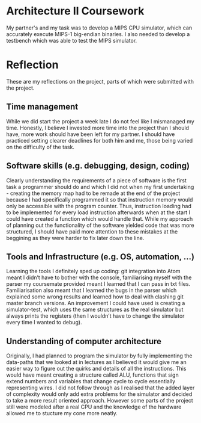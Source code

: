 Architecture II Coursework
==========================

My partner's and my task was to develop a MIPS CPU simulator, which can accurately execute
MIPS-1 big-endian binaries. I also needed to develop a testbench
which was able to test the MIPS simulator.


Reflection
==========================

These are my reflections on the project, parts of which were submitted with the project.

Time management
---------------

While we did start the project a week late I do not feel like I mismanaged my time. Honestly, I believe I invested more time into the project than I should have, more work should have been left for my partner. I should have practiced setting clearer deadlines for both him and me, those being varied on the difficulty of the task.

Software skills (e.g. debugging, design, coding)
------------------------------------------------

Clearly understanding the requirements of a piece of software is the first task a programmer should do and which I did not when my first undertaking - creating the memory map had to be remade at the end of the project because I had specifically programmed it so that instruction memory would only be accessible with the program counter. Thus, instruction loading had to be implemented for every load instruction afterwards when at the start I could have created a function which would handle that. While my approach of planning out the functionality of the software yielded code that was more structured, I should have paid more attention to these mistakes at the beggining as they were harder to fix later down the line.


Tools and Infrastructure (e.g. OS, automation, ...)
---------------------------------------------------

Learning the tools I definitely sped up coding: git integration into Atom meant I didn’t have to bother with the console, familiarising myself with the parser my coursemate provided meant I learned that I can pass in txt files. Familiarisation also meant that I learned the bugs in the parser which explained some wrong results and learned how to deal with clashing git master branch versions.  An improvement I could have used is creating a simulator-test, which uses the same structures as the real simulator but always prints the registers (then I wouldn’t have to change the simulator every time I wanted to debug).


Understanding of computer architecture
--------------------------------------

Originally, I had planned to program the simulator by fully implementing the data-paths that we looked at in lectures as I believed it would give me an easier way to figure out the quirks and details of all the instructions. This would have meant creating a structure called ALU, functions that sign extend numbers and variables that change cycle to cycle essentially representing wires. I did not follow through as I realised that the added layer of complexity would only add extra problems for the simulator and decided to take a more result oriented approach. However some parts of the project still were modeled after a real CPU and the knowledge of the hardware allowed me to stucture my cone more neatly. 




